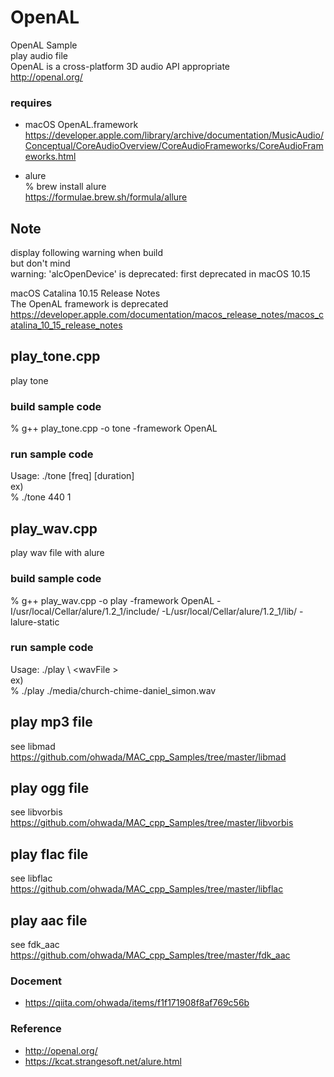 OpenAL
===============

OpenAL Sample <br/>
play audio file  <br/>
 OpenAL is a cross-platform 3D audio API appropriate  <br/>
http://openal.org/ <br/>


###  requires
- macOS OpenAL.framework <br/>
https://developer.apple.com/library/archive/documentation/MusicAudio/Conceptual/CoreAudioOverview/CoreAudioFrameworks/CoreAudioFrameworks.html <br/>

- alure <br/>
% brew install alure <br/>
https://formulae.brew.sh/formula/allure <br/>

## Note 
display following warning when build <br/>
but don't mind <br/>
warning: 'alcOpenDevice' is deprecated: first deprecated in
      macOS 10.15 <br/>

 macOS Catalina 10.15 Release Notes <br/>
The OpenAL framework is deprecated <br/>
https://developer.apple.com/documentation/macos_release_notes/macos_catalina_10_15_release_notes <br/>

## play_tone.cpp <br/>
play tone <br/>

### build sample code 
% g++ play_tone.cpp -o tone -framework OpenAL <br/>

### run sample code 
Usage: ./tone [freq] [duration] <br/>
ex) <br/>
% ./tone  440 1 <br/>


## play_wav.cpp <br/>
play wav file with alure <br/>

### build sample code 
% g++ play_wav.cpp -o play -framework OpenAL -I/usr/local/Cellar/alure/1.2_1/include/  -L/usr/local/Cellar/alure/1.2_1/lib/ -lalure-static <br/>

### run sample code 
Usage: ./play \ <wavFile \> <br/> 
ex) <br/>
% ./play ./media/church-chime-daniel_simon.wav <br/>


## play mp3 file 
see libmad <br/>
https://github.com/ohwada/MAC_cpp_Samples/tree/master/libmad <br/>


## play ogg file
see libvorbis <br/>
https://github.com/ohwada/MAC_cpp_Samples/tree/master/libvorbis <br/>


## play flac file
see libflac <br/>
https://github.com/ohwada/MAC_cpp_Samples/tree/master/libflac <br/>

## play aac file
see fdk_aac <br/>
https://github.com/ohwada/MAC_cpp_Samples/tree/master/fdk_aac <br/>

### Docement
- https://qiita.com/ohwada/items/f1f171908f8af769c56b

### Reference <br/>
- http://openal.org/
- https://kcat.strangesoft.net/alure.html

